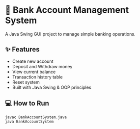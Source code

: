 # 🏦 Bank Account Management System

A Java Swing GUI project to manage simple banking operations.

## ✨ Features
- Create new account  
- Deposit and Withdraw money  
- View current balance  
- Transaction history table  
- Reset system  
- Built with Java Swing & OOP principles  

## 💻 How to Run
```bash
javac BankAccountSystem.java
java BankAccountSystem
